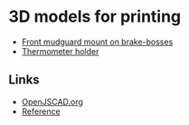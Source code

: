 # 3D models for printing

* [Front mudguard mount on brake-bosses](front-mudguard-mount-on-brake-bosses.jscad)
* [Thermometer holder](thermometer-holder.jscad)

## Links

* [OpenJSCAD.org](https://openjscad.org/)
* [Reference](https://openjscad.org/dokuwiki/doku.php?id=start)

